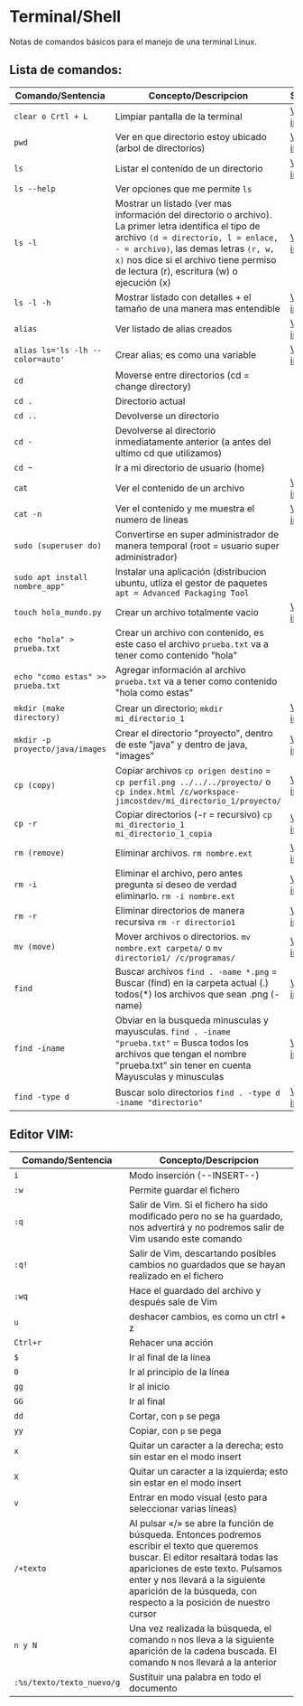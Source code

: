 # Terminal/Shell 
Notas de comandos básicos para el manejo de una terminal Linux.
## Lista de comandos:

Comando/Sentencia | Concepto/Descripcion | Simulacón
--|--|--
```clear o Crtl + L``` | Limpiar pantalla de la terminal | [Ver imagen](https://user-images.githubusercontent.com/53100460/201367264-213d0ba9-e5a5-499d-9391-651aa8e733bf.PNG)
```pwd``` | Ver en que directorio estoy ubicado (arbol de directorios) | [Ver imagen](https://user-images.githubusercontent.com/53100460/201368146-d66c313a-4604-495e-9f37-b0a027066e17.PNG)
```ls``` | Listar el contenido de un directorio | [Ver imagen](https://user-images.githubusercontent.com/53100460/201369143-cd389462-b1b2-47bd-bc04-5a08d498e62b.PNG)
```ls --help``` | Ver opciones que me permite ```ls``` | 
```ls -l``` | Mostrar un listado (ver mas información del directorio o archivo). La primer letra identifica el tipo de archivo ```(d = directorio, l = enlace, - = archivo)```, las demas letras ```(r, w, x)``` nos dice si el archivo tiene permiso de lectura (r), escritura (w) o ejecución (x) | [Ver imagen](https://user-images.githubusercontent.com/53100460/201370028-146e2e0a-f7ff-48ab-a01d-543229907970.PNG)
```ls -l -h``` | Mostrar listado con detalles + el tamaño de una manera mas entendible | [Ver imagen](https://user-images.githubusercontent.com/53100460/201371125-621720a2-8709-461d-be3b-6af3765d8da7.PNG)
```alias``` | Ver listado de alias creados | [Ver imagen](https://user-images.githubusercontent.com/53100460/201372484-1af91ee3-c32a-4f62-a7f8-0e952d9e96c0.PNG)
```alias ls='ls -lh --color=auto'``` | Crear alias; es como una variable | [Ver imagen](https://user-images.githubusercontent.com/53100460/201373797-cd345dd3-a2c7-4cd9-bba7-c07a7b33546a.PNG)
```cd``` | Moverse entre directorios (cd = change directory) | 
```cd .``` | Directorio actual | 
```cd ..``` | Devolverse un directorio  | 
```cd -``` | Devolverse al directorio inmediatamente anterior (a antes del ultimo cd que utilizamos) | 
```cd ~``` | Ir a mi directorio de usuario (home) | 
```cat``` | Ver el contenido de un archivo | [Ver imagen](https://user-images.githubusercontent.com/53100460/201375670-dfef41b9-d8d5-4915-9340-137dabf2e739.PNG)
```cat -n``` | Ver el contenido y me muestra el numero de lineas | [Ver imagen](https://user-images.githubusercontent.com/53100460/201376317-a91a049e-5449-40b3-9b20-b40485f2a1ac.PNG)
```sudo (superuser do)``` | Convertirse en super administrador de manera temporal (root = usuario super administrador) | 
```sudo apt install nombre_app"``` | Instalar una aplicación (distribucion ubuntu, utliza el gestor de paquetes ```apt = Advanced Packaging Tool``` | 
```touch hola_mundo.py``` | Crear un archivo totalmente vacio | [Ver imagen](https://user-images.githubusercontent.com/53100460/201380239-091a3bb0-7ded-4b30-82f7-1270696a77ac.PNG)
```echo "hola" > prueba.txt``` | Crear un archivo con contenido, es este caso el archivo ```prueba.txt``` va a tener como contenido "hola" | 
```echo "como estas" >> prueba.txt``` | Agregar información al archivo ```prueba.txt``` va a tener como contenido "hola como estas" | 
```mkdir (make directory)``` | Crear un directorio; ```mkdir mi_directorio_1``` | [Ver imagen](https://user-images.githubusercontent.com/53100460/201381634-ddaa0945-0368-42c6-9674-1e5fd0407530.PNG)
```mkdir -p proyecto/java/images``` | Crear el directorio "proyecto", dentro de este "java" y dentro de java, "images" | [Ver imagen](https://www.jimcostdev.com/img/foto.jpeg)
```cp (copy)``` | Copiar archivos ```cp origen destino``` = ```cp perfil.png ../../../proyecto/``` o ```cp index.html /c/workspace- jimcostdev/mi_directorio_1/proyecto/``` | [Ver imagen](https://www.jimcostdev.com/img/foto.jpeg)
```cp -r``` | Copiar directorios (-r = recursivo) ```cp mi_directorio_1 mi_directorio_1_copia``` | [Ver imagen](https://www.jimcostdev.com/img/foto.jpeg)
```rm (remove)``` | Eliminar archivos. ```rm nombre.ext``` | [Ver imagen](https://user-images.githubusercontent.com/53100460/201380854-bb19ccbc-b28e-4a58-a1c9-d02f84928be7.PNG)
```rm -i ``` | Eliminar el archivo, pero antes pregunta si deseo de verdad eliminarlo. ```rm -i nombre.ext``` | [Ver imagen](https://www.jimcostdev.com/img/foto.jpeg)
```rm -r ``` | Eliminar directorios de manera recursiva ```rm -r directorio1``` | [Ver imagen](https://www.jimcostdev.com/img/foto.jpeg)
```mv (move)``` | Mover archivos o directorios. ```mv nombre.ext carpeta/``` o ```mv directorio1/ /c/programas/``` | [Ver imagen](https://www.jimcostdev.com/img/foto.jpeg)
```find``` | Buscar archivos ```find . -name *.png``` = Buscar (find) en la carpeta actual (.) todos(*) los archivos que sean .png (-name) | [Ver imagen](https://www.jimcostdev.com/img/foto.jpeg)
```find -iname``` | Obviar en la busqueda minusculas y mayusculas. ```find . -iname "prueba.txt"``` = Busca todos los archivos que tengan el nombre "prueba.txt" sin tener en cuenta Mayusculas y minusculas | [Ver imagen](https://www.jimcostdev.com/img/foto.jpeg)
```find -type d``` | Buscar solo directorios ```find . -type d -iname "directorio"``` | [Ver imagen](https://www.jimcostdev.com/img/foto.jpeg)

## Editor VIM:
Comando/Sentencia | Concepto/Descripcion
--|--
```i``` | Modo  inserción (--INSERT--)
```:w``` | Permite guardar el fichero
```:q``` | Salir de Vim. Si el fichero ha sido modificado pero no se ha guardado, nos advertirá y no podremos salir de Vim usando este comando
```:q!``` | Salir de Vim, descartando posibles cambios no guardados que se hayan realizado en el fichero
```:wq``` | Hace el guardado del archivo y después sale de Vim
```u``` | deshacer cambios, es como un ctrl + z
```Ctrl+r``` | Rehacer una acción
```$``` | Ir al final de la línea
```0``` | Ir al principio de la línea
```gg``` | Ir al inicio
```GG``` | Ir al final
```dd``` | Cortar, con ```p``` se pega
```yy``` | Copiar, con ```p``` se pega
```x``` | Quitar un caracter a la derecha; esto sin estar en el modo insert
```X``` | Quitar un caracter a la izquierda; esto sin estar en el modo insert
```v``` | Entrar en modo visual (esto para seleccionar varias líneas)
```/+texto``` | Al pulsar «/» se abre la función de búsqueda. Entonces podremos escribir el texto que queremos buscar. El editor resaltará todas las apariciones de este texto. Pulsamos enter y nos llevará a la siguiente aparición de la búsqueda, con respecto a la posición de nuestro cursor
```n y N``` | Una vez realizada la búsqueda, el comando ```n``` nos lleva a la siguiente aparición de la cadena buscada. El comando ```N``` nos llevará a la anterior
```:%s/texto/texto_nuevo/g``` | Sustituir una palabra en todo el documento


